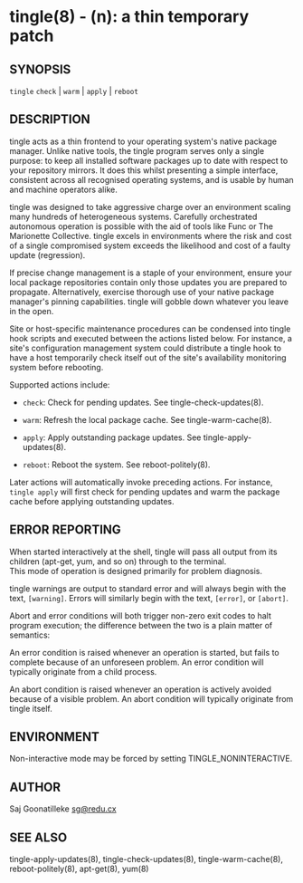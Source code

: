 tingle(8) - (n): a thin temporary patch
=======================================

## SYNOPSIS

`tingle` `check` | `warm` | `apply` | `reboot`

## DESCRIPTION

tingle acts as a thin frontend to your operating system's native package 
manager.  Unlike native tools, the tingle program serves only a single 
purpose:  to keep all installed software packages up to date with 
respect to your repository mirrors.  It does this whilst presenting a 
simple interface, consistent across all recognised operating systems, 
and is usable by human and machine operators alike.

tingle was designed to take aggressive charge over an environment 
scaling many hundreds of heterogeneous systems.  Carefully 
orchestrated autonomous operation is possible with the aid of tools 
like Func or The Marionette Collective.  tingle excels in 
environments where the risk and cost of a single compromised system 
exceeds the likelihood and cost of a faulty update (regression).

If precise change management is a staple of your environment, ensure 
your local package repositories contain only those updates you are 
prepared to propagate.  Alternatively, exercise thorough use of your 
native package manager's pinning capabilities.  tingle will gobble down 
whatever you leave in the open.

Site or host-specific maintenance procedures can be condensed into 
tingle hook scripts and executed between the actions listed below.  For 
instance, a site's configuration management system could distribute a 
tingle hook to have a host temporarily check itself out of the site's 
availability monitoring system before rebooting.

Supported actions include:

* `check`:
  Check for pending updates.  See tingle-check-updates(8).

* `warm`:
  Refresh the local package cache.  See tingle-warm-cache(8).

* `apply`:
  Apply outstanding package updates.  See tingle-apply-updates(8).

* `reboot`:
  Reboot the system.  See reboot-politely(8).

Later actions will automatically invoke preceding actions.  For 
instance, `tingle apply` will first check for pending updates and warm 
the package cache before applying outstanding updates.

## ERROR REPORTING

When started interactively at the shell, tingle will pass all output 
from its children (apt-get, yum, and so on) through to the terminal.  
This mode of operation is designed primarily for problem diagnosis.

tingle warnings are output to standard error and will always begin with 
the text, `[warning]`.  Errors will similarly begin with the text, 
`[error]`, or `[abort]`.

Abort and error conditions will both trigger non-zero exit codes to halt 
program execution; the difference between the two is a plain matter of 
semantics:

An error condition is raised whenever an operation is started, but fails 
to complete because of an unforeseen problem.  An error condition will 
typically originate from a child process.

An abort condition is raised whenever an operation is actively avoided 
because of a visible problem.  An abort condition will typically 
originate from tingle itself.

## ENVIRONMENT

Non-interactive mode may be forced by setting TINGLE_NONINTERACTIVE.

## AUTHOR

Saj Goonatilleke <sg@redu.cx>

## SEE ALSO

tingle-apply-updates(8), tingle-check-updates(8), tingle-warm-cache(8), 
reboot-politely(8), apt-get(8), yum(8)
